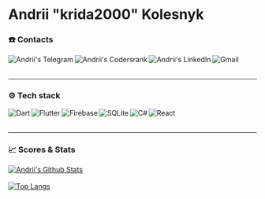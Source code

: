 # Andrii "**krida2000**" Kolesnyk

 ### ☎️ Contacts 
<a href="https://t.me/k0lesnuk">
  <img align="left" alt="Andrii's Telegram" src="https://img.shields.io/badge/Telegram-2CA5E0?logo=telegram&logoColor=white" />
</a>
<a href="https://profile.codersrank.io/user/krida2000">
  <img align="left" alt="Andrii's Codersrank" src="https://img.shields.io/badge/CodersRank-67A4AC?logo=CodersRank&logoColor=white" />
</a>
<a href="https://www.linkedin.com/in/%D0%B0%D0%BD%D0%B4%D1%80%D1%96%D0%B9-%D0%BA%D0%BE%D0%BB%D0%B5%D1%81%D0%BD%D0%B8%D0%BA-392b46228/">
  <img align="left" alt="Andrii's LinkedIn" src="https://img.shields.io/badge/LinkedIn-0077B5?logo=linkedin&logoColor=white" />
 <a href="mailto:andriykolesnuk2000@gmail.com">
  <img align="left" alt="Gmail" src="https://img.shields.io/badge/Gmail-D14836?logo=gmail&logoColor=white" />
</a>
<br/> <br/>

---

### ⚙️ Tech stack  

<a href="https://dart.dev/">
  <img align="left" alt="Dart" src="https://img.shields.io/badge/Dart-0175C2?logo=dart&logoColor=white" />
</a>
<a href="https://flutter.dev/">
  <img align="left" alt="Flutter" src="https://img.shields.io/badge/Flutter-02569B?logo=flutter&logoColor=white" />
</a>
<a href="https://firebase.google.com/">
  <img align="left" alt="Firebase" src="https://img.shields.io/badge/Firebase-FFCA28?logo=firebase&logoColor=white" />
</a>
<a href="https://sqlite.org/">
  <img align="left" alt="SQLite" src="https://img.shields.io/badge/Sqlite-003B57?logo=sqlite&logoColor=white" />
</a>
<a href="https://docs.microsoft.com/en-us/dotnet/csharp/">
  <img align="left" alt="C#" src="https://img.shields.io/badge/C%23-239120?logo=c-sharp&logoColor=white" />
</a>
<a href="https://react.dev/">
  <img align="left" alt="React" src="https://img.shields.io/badge/React-53D2F3?logo=react&logoColor=white" />
</a>
<br/> <br/>

---

### 📈 Scores & Stats  
  
[![Andrii's Github Stats](https://github-readme-stats.vercel.app/api?username=krida2000&count_private=true&theme=default&show_icons=true)](https://github.com/krida2000) 
<br/> <br/>
[![Top Langs](https://github-readme-stats.vercel.app/api/top-langs/?username=krida2000)](https://github.com/krida2000/github-readme-stats)

  
